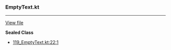 ### EmptyText.kt
---
[View file](../files/119_EmptyText.kt)

**Sealed Class**

 - [119_EmptyText.kt:22:1](../files/119_EmptyText.kt#L22)
